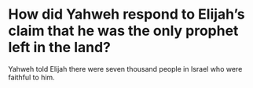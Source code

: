 # How did Yahweh respond to Elijah’s claim that he was the only prophet left in the land?

Yahweh told Elijah there were seven thousand people in Israel who were faithful to him.
